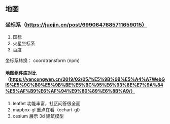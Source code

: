 ##  地图

### 坐标系（https://juejin.cn/post/6990647685711659015）

1. 国标
2. 火星坐标系
3. 百度

坐标系转换： coordtransform (npm)

#### 地图组件库对比（https://yancongwen.cn/2019/02/05/%E5%9B%9B%E5%A4%A7WebGIS%E5%9C%B0%E5%9B%BE%E5%BC%95%E6%93%8E%E7%9A%84%E5%AF%B9%E6%AF%94%E9%80%89%E6%8B%A9/）

1. leaflet  功能丰富，社区问答很全面
2. mapbox-gl 重点在看（echart-gl）
3. cesium 展示 3d 建筑模型

